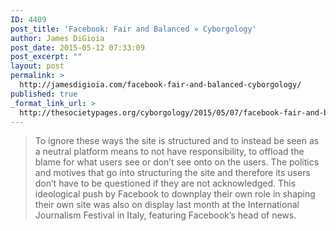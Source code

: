 ```yaml
---
ID: 4409
post_title: 'Facebook: Fair and Balanced » Cyborgology'
author: James DiGioia
post_date: 2015-05-12 07:33:09
post_excerpt: ""
layout: post
permalink: >
  http://jamesdigioia.com/facebook-fair-and-balanced-cyborgology/
published: true
_format_link_url: >
  http://thesocietypages.org/cyborgology/2015/05/07/facebook-fair-and-balanced/
---
```

> To ignore these ways the site is structured and to instead be seen as a neutral platform means to not have responsibility, to offload the blame for what users see or don’t see onto on the users. The politics and motives that go into structuring the site and therefore its users don’t have to be questioned if they are not acknowledged. This ideological push by Facebook to downplay their own role in shaping their own site was also on display last month at the International Journalism Festival in Italy, featuring Facebook’s head of news.